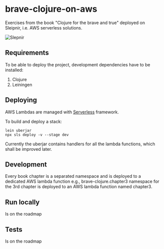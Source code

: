 # brave-clojure-on-aws
Exercises from the book "Clojure for the brave and true" deployed on Sleipnir, i.e. AWS serverless solutions.

![Slepnir](https://user-images.githubusercontent.com/807663/115037584-e8232100-9ece-11eb-91aa-ae71b7bfb66a.png)

## Requirements

To be able to deploy the project, development dependencies have to be installed:

1. Clojure
2. Leiningen

## Deploying

AWS Lambdas are managed with [Serverless](https://serverless.com/) framework.

To build and deploy a stack:
```
lein uberjar
npx sls deploy -v --stage dev
```

Currently the uberjar contains handlers for all the lambda functions, which shall be improved later.

## Development

Every book chapter is a separated namespace and is deployed to a dedicated AWS lambda function e.g.,
brave-clojure.chapter3 namespace for the 3rd chapter is deployed to an AWS lambda function named chapter3.

## Run locally

Is on the roadmap

## Tests

Is on the roadmap
